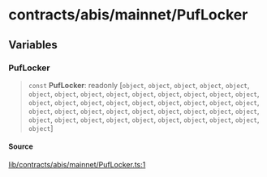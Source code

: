 # contracts/abis/mainnet/PufLocker

## Variables

### PufLocker

> `const` **PufLocker**: readonly [`object`, `object`, `object`, `object`, `object`, `object`, `object`, `object`, `object`, `object`, `object`, `object`, `object`, `object`, `object`, `object`, `object`, `object`, `object`, `object`, `object`, `object`, `object`, `object`, `object`, `object`, `object`, `object`, `object`, `object`, `object`, `object`, `object`, `object`, `object`, `object`, `object`, `object`, `object`, `object`, `object`, `object`]

#### Source

[lib/contracts/abis/mainnet/PufLocker.ts:1](https://github.com/PufferFinance/puffer-sdk/blob/fdee675745314d4bdd8ce8a62cebad3f5d73a957/lib/contracts/abis/mainnet/PufLocker.ts#L1)
